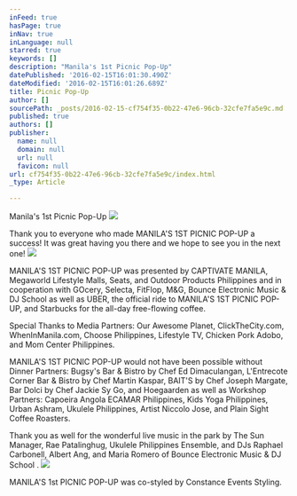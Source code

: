 ```yaml
---
inFeed: true
hasPage: true
inNav: true
inLanguage: null
starred: true
keywords: []
description: "Manila's 1st Picnic Pop-Up"
datePublished: '2016-02-15T16:01:30.490Z'
dateModified: '2016-02-15T16:01:26.689Z'
title: Picnic Pop-Up
author: []
sourcePath: _posts/2016-02-15-cf754f35-0b22-47e6-96cb-32cfe7fa5e9c.md
published: true
authors: []
publisher:
  name: null
  domain: null
  url: null
  favicon: null
url: cf754f35-0b22-47e6-96cb-32cfe7fa5e9c/index.html
_type: Article

---
```

Manila's 1st Picnic Pop-Up
![](https://s3-us-west-2.amazonaws.com/the-grid-img/p/608e1cbf4ba9421bf010053f87b1b86a8f20d1e2.jpg)

Thank you to everyone who made MANILA'S 1ST PICNIC POP-UP a success!
It was great having you there and we hope to see you in the next one! ![](https://s3-us-west-2.amazonaws.com/the-grid-img/p/27868c7497f19be75d0199a5b0e2cefca1b59263.jpg)

MANILA'S 1ST PICNIC POP-UP was presented by CAPTIVATE MANILA, Megaworld Lifestyle Malls, Seats, and Outdoor Products Philippines and in cooperation with GOcery, Selecta, FitFlop, M&G, Bounce Electronic Music & DJ School as well as UBER, the official ride to MANILA'S 1ST PICNIC POP-UP, and Starbucks for the all-day free-flowing coffee. 

Special Thanks to Media Partners: Our Awesome Planet, ClickTheCity.com, WhenInManila.com, Choose Philippines, Lifestyle TV, Chicken Pork Adobo, and Mom Center Philippines. 

MANILA'S 1ST PICNIC POP-UP would not have been possible without Dinner Partners: Bugsy's Bar & Bistro by Chef Ed Dimaculangan, L'Entrecote Corner Bar & Bistro by Chef Martin Kaspar, BAIT'S by Chef Joseph Margate, Bar Dolci by Chef Jackie Sy Go, and Hoegaarden as well as Workshop Partners: Capoeira Angola ECAMAR Philippines, Kids Yoga Philippines, Urban Ashram, Ukulele Philippines, Artist Niccolo Jose, and Plain Sight Coffee Roasters. 

Thank you as well for the wonderful live music in the park by The Sun Manager, Rae Patalinghug, Ukulele Philippines Ensemble, and DJs Raphael Carbonell, Albert Ang, and Maria Romero of Bounce Electronic Music & DJ School . ![](https://the-grid-user-content.s3-us-west-2.amazonaws.com/1c15e995-3ee4-40af-8d81-ed565142f149.jpg)

MANILA'S 1st PICNIC POP-UP was co-styled by Constance Events Styling.